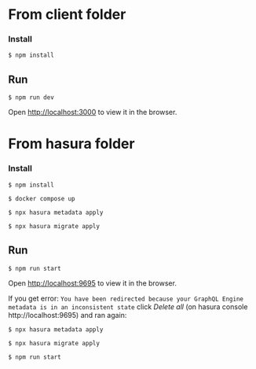 # From client folder
### Install
```
$ npm install
```

## Run
```
$ npm run dev
```
Open [http://localhost:3000](http://localhost:3000) to view it in the browser.

# From hasura folder

### Install
```
$ npm install
```
```
$ docker compose up
```
```
$ npx hasura metadata apply
```
```
$ npx hasura migrate apply
```

## Run
```
$ npm run start
```
Open [http://localhost:9695](http://localhost:9695) to view it in the browser.

If you get error: `You have been redirected because your GraphQL Engine metadata is in an inconsistent state` click *Delete all* (on hasura console http://localhost:9695) and ran again:
```
$ npx hasura metadata apply
```
```
$ npx hasura migrate apply
```
```
$ npm run start
```
